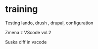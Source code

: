 # training
Testing lando, drush , drupal, configuration 

Zmena z VScode vol.2 

Suska diff in vscode
 